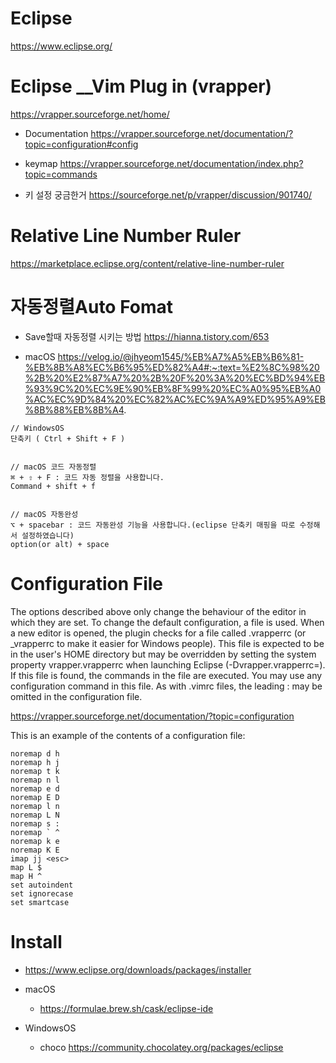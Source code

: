 # Eclipse

https://www.eclipse.org/

# Eclipse __Vim Plug in (vrapper) 

https://vrapper.sourceforge.net/home/

  - Documentation https://vrapper.sourceforge.net/documentation/?topic=configuration#config

  - keymap https://vrapper.sourceforge.net/documentation/index.php?topic=commands

  
  - 키 설정 궁금한거 https://sourceforge.net/p/vrapper/discussion/901740/


# Relative Line Number Ruler

https://marketplace.eclipse.org/content/relative-line-number-ruler

# 자동정렬Auto Fomat

- Save할때 자동정렬 시키는 방법 https://hianna.tistory.com/653

- macOS https://velog.io/@jhyeom1545/%EB%A7%A5%EB%B6%81-%EB%8B%A8%EC%B6%95%ED%82%A4#:~:text=%E2%8C%98%20%2B%20%E2%87%A7%20%2B%20F%20%3A%20%EC%BD%94%EB%93%9C%20%EC%9E%90%EB%8F%99%20%EC%A0%95%EB%A0%AC%EC%9D%84%20%EC%82%AC%EC%9A%A9%ED%95%A9%EB%8B%88%EB%8B%A4.


```
// WindowsOS
단축키 ( Ctrl + Shift + F )


// macOS 코드 자동정렬
⌘ + ⇧ + F : 코드 자동 정렬을 사용합니다.
Command + shift + f


// macOS 자동완성
⌥ + spacebar : 코드 자동완성 기능을 사용합니다.(eclipse 단축키 매핑을 따로 수정해서 설정하였습니다)
option(or alt) + space

```


# Configuration File
The options described above only change the behaviour of the editor in which they are set. To change the default configuration, a file is used. When a new editor is opened, the plugin checks for a file called .vrapperrc (or _vrapperrc to make it easier for Windows people). This file is expected to be in the user's HOME directory but may be overridden by setting the system property vrapper.vrapperrc when launching Eclipse (-Dvrapper.vrapperrc=<file>). If this file is found, the commands in the file are executed. You may use any configuration command in this file. As with .vimrc files, the leading : may be omitted in the configuration file.
    
  https://vrapper.sourceforge.net/documentation/?topic=configuration

This is an example of the contents of a configuration file:

```
noremap d h
noremap h j
noremap t k
noremap n l
noremap e d
noremap E D
noremap l n
noremap L N
noremap s :
noremap ` ^
noremap k e
noremap K E
imap jj <esc>
map L $
map H ^
set autoindent
set ignorecase
set smartcase
```

  # Install
  
  - https://www.eclipse.org/downloads/packages/installer
  
  - macOS
  
    - https://formulae.brew.sh/cask/eclipse-ide
  
  - WindowsOS
  
    - choco https://community.chocolatey.org/packages/eclipse
